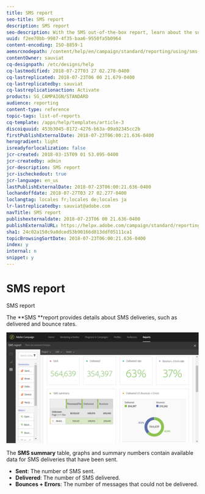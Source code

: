 ```yaml
---
title: SMS report
seo-title: SMS report
description: SMS report
seo-description: With the SMS out-of-the-box report, learn about the success of your SMS deliveries. 
uuid: f2ee70bb-9987-4f35-baa6-9550fa5b0964
content-encoding: ISO-8859-1
aemsrcnodepath: /content/help/en/campaign/standard/reporting/using/sms-report
contentOwner: sauviat
cq-designpath: /etc/designs/help
cq-lastmodified: 2018-07-27T03 27 02.278-0400
cq-lastreplicated: 2018-07-23T06 00 21.679-0400
cq-lastreplicatedby: sauviat
cq-lastreplicationaction: Activate
products: SG_CAMPAIGN/STANDARD
audience: reporting
content-type: reference
topic-tags: list-of-reports
cq-template: /apps/help/templates/article-3
discoiquuid: 453b3045-8172-4276-b63a-09a92345cc2b
firstPublishExternalDate: 2018-07-23T06:00:21.636-0400
herogradient: light
isreadyforlocalization: false
jcr-created: 2018-03-15T09 01 53.095-0400
jcr-createdby: admin
jcr-description: SMS report
jcr-ischeckedout: true
jcr-language: en_us
lastPublishExternalDate: 2018-07-23T06:00:21.636-0400
lochandoffdate: 2018-07-27T03 27 02.277-0400
loclangtag: locales fr;locales de;locales ja
lr-lastreplicatedby: sauviat@adobe.com
navTitle: SMS report
publishexternaldate: 2018-07-23T06 00 21.636-0400
publishExternalURL: https://helpx.adobe.com/campaign/standard/reporting/using/sms-report.html
sha1: 24c02a150c9a8dced53b90166d813ddf05111ca1
topicBrowsingSortDate: 2018-07-23T06:00:21.636-0400
index: y
internal: n
snippet: y
---
```


# SMS report

SMS report

The **SMS **report provides details about SMS deliveries, such as delivered and bounce rates.

![](assets/dynamic_report_sms.png)

The **SMS summary** table, graphs and summary numbers contain available data for SMS deliveries that have been sent.

* **Sent**: The number of SMS sent.
* **Delivered**: The number of SMS delivered.
* **Bounces + Errors**: The number of messages that could not be delivered.

